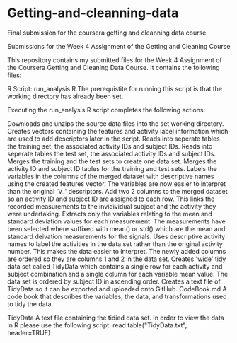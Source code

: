 # Getting-and-cleanning-data
Final submission for the coursera getting and cleanning data course

Submissions for the Week 4 Assignment of the Getting and Cleaning Course

This repository contains my submitted files for the Week 4 Assignment of the Coursera Getting and Cleaning Data Course. It contains the following files:

R Script: run_analysis.R
The prerequistite for running this script is that the working directory has already been set.

Executing the run_analysis.R script completes the following actions:

Downloads and unzips the source data files into the set working directory.
Creates vectors containing the features and activity label information which are used to add descriptors later in the script.
Reads into seperate tables the training set, the associated activity IDs and subject IDs.
Reads into seperate tables the test set, the associated activity IDs and subject IDs.
Merges the training and the test sets to create one data set.
Merges the activity ID and subject ID tables for the training and test sets.
Labels the variables in the columns of the merged dataset with descriptive names using the created features vector. The variables are now easier to interpret than the original 'V_' descriptors.
Add two 2 columns to the merged dataset so an activity ID and subject ID are assigned to each row. This links the recorded measurements to the invidividual subject and the activity they were undertaking.
Extracts only the variables relating to the mean and standard deviation values for each measurement. The measurements have been selected where suffixed with mean() or std() which are the mean and standard deivation measurements for the signals.
Uses descriptive activity names to label the activities in the data set rather than the original activity number. This makes the data easier to interpret. The newly added columns are ordered so they are columns 1 and 2 in the data set.
Creates 'wide' tidy data set called TidyData which contains a single row for each activity and subject combination and a single column for each variable mean value. The data set is ordered by subject ID in ascending order.
Creates a text file of TidyData so it can be exported and uploaded onto GitHub.
CodeBook.md
A code book that describes the variables, the data, and transformations used to tidy the data.

TidyData
A text file containing the tidied data set. In order to view the data in R please use the following script: read.table("TidyData.txt", header=TRUE)
